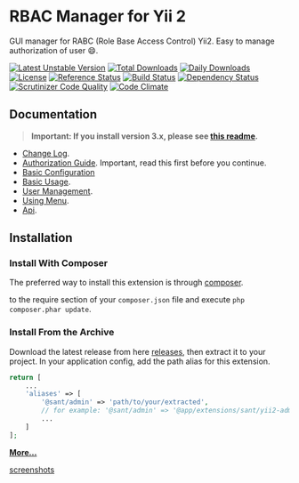 RBAC Manager for Yii 2
======================
GUI manager for RABC (Role Base Access Control) Yii2. Easy to manage authorization of user :smile:.

[![Latest Unstable Version](https://poser.pugx.org/santhika29/yii2-admin/v/unstable)](https://packagist.org/packages/santhika29/yii2-admin)
[![Total Downloads](https://poser.pugx.org/santhika29/yii2-admin/downloads.png)](https://packagist.org/packages/santhika29/yii2-admin)
[![Daily Downloads](https://poser.pugx.org/santhika29/yii2-admin/d/daily)](https://packagist.org/packages/santhika29/yii2-admin)
[![License](https://poser.pugx.org/santhika29/yii2-admin/license)](https://packagist.org/packages/santhika29/yii2-admin)
[![Reference Status](https://www.versioneye.com/php/santhika29:yii2-admin/reference_badge.svg)](https://www.versioneye.com/php/santhika29:yii2-admin/references)
[![Build Status](https://img.shields.io/travis/santhika29/yii2-admin.svg)](http://travis-ci.org/santhika29/yii2-admin)
[![Dependency Status](https://www.versioneye.com/php/santhika29:yii2-admin/dev-master/badge.png)](https://www.versioneye.com/php/santhika29:yii2-admin/dev-master)
[![Scrutinizer Code Quality](https://scrutinizer-ci.com/g/santhika29/yii2-admin/badges/quality-score.png?b=master)](https://scrutinizer-ci.com/g/santhika29/yii2-admin/?branch=master)
[![Code Climate](https://img.shields.io/codeclimate/github/santhika29/yii2-admin.svg)](https://codeclimate.com/github/santhika29/yii2-admin)

Documentation
-------------
> **Important: If you install version 3.x, please see [this readme](https://github.com/santhika29/yii2-admin/blob/3.master/README.md#upgrade-from-2x).**


- [Change Log](CHANGELOG.md).
- [Authorization Guide](http://www.yiiframework.com/doc-2.0/guide-security-authorization.html). Important, read this first before you continue.
- [Basic Configuration](docs/guide/configuration.md)
- [Basic Usage](docs/guide/basic-usage.md).
- [User Management](docs/guide/user-management.md).
- [Using Menu](docs/guide/using-menu.md).
- [Api](https://santhika29.github.io/yii2-admin/index.html).

Installation
------------

### Install With Composer

The preferred way to install this extension is through [composer](http://getcomposer.org/download/).



to the require section of your `composer.json` file and execute `php composer.phar update`.

### Install From the Archive

Download the latest release from here [releases](https://github.com/santhika29/yii2-admin/releases), then extract it to your project.
In your application config, add the path alias for this extension.

```php
return [
    ...
    'aliases' => [
        '@sant/admin' => 'path/to/your/extracted',
        // for example: '@sant/admin' => '@app/extensions/sant/yii2-admin-2.0.0',
        ...
    ]
];
```

[**More...**](docs/guide/configuration.md)

[screenshots](https://goo.gl/r8RizT)
